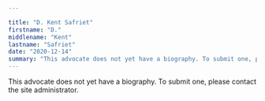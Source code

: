```yaml
---

title: "D. Kent Safriet"
firstname: "D."
middlename: "Kent"
lastname: "Safriet"
date: "2020-12-14"
summary: "This advocate does not yet have a biography. To submit one, please contact the site administrator."
---
```

This advocate does not yet have a biography. To submit one, please contact the site administrator.

